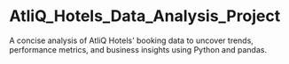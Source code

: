 # AtliQ_Hotels_Data_Analysis_Project
A concise analysis of AtliQ Hotels' booking data to uncover trends, performance metrics, and business insights using Python and pandas.
